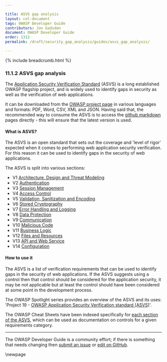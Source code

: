 ```yaml
---

title: ASVS gap analysis
layout: col-document
tags: OWASP Developer Guide
contributors: Jon Gadsden
document: OWASP Developer Guide
order: 1312
permalink: /draft/security_gap_analysis/guides/asvs_gap_analysis/

---
```


{% include breadcrumb.html %}

### 11.1.2 ASVS gap analysis

The [Application Security Verification Standard][asvs] (ASVS) is a long established OWASP flagship project,
and is widely used to identify gaps in security as well as the verification of web applications.

It can be downloaded from the [OWASP project page][asvs] in various languages and formats:
PDF, Word, CSV, XML and JSON. Having said that, the recommended way to consume the ASVS is to access
the [github markdown][asvsmd] pages directly - this will ensure that the latest version is used.

#### What is ASVS?

The ASVS is an open standard that sets out the coverage and 'level of rigor' expected when it comes to
performing web application security verification.
For this reason it can be used to identify gaps in the security of web applications.

The ASVS is split into various sections:

* V1 [Architecture, Design and Threat Modeling][asvsV1]
* V2 [Authentication][asvsV2]
* V3 [Session Management][asvsV3]
* V4 [Access Control][asvsV4]
* V5 [Validation, Sanitization and Encoding][asvsV5]
* V6 [Stored Cryptography][asvsV6]
* V7 [Error Handling and Logging][asvsV7]
* V8 [Data Protection][asvsV8]
* V9 [Communication][asvsV9]
* V10 [Malicious Code][asvsV10]
* V11 [Business Logic][asvsV11]
* V12 [Files and Resources][asvsV12]
* V13 [API and Web Service][asvsV13]
* V14 [Configuration][asvsV14]

#### How to use it

The ASVS is a list of verification requirements that can be used to identify gaps in the security of web applications.
If the ASVS suggests using a control then that control should be considered for the application security,
it may be not applicable but at least the control should have been considered at some point in the development process.

The OWASP Spotlight series provides an overview of the ASVS and its uses:
'Project 19 - [OWASP Application Security Verification standard (ASVS)][spotlight19]'.

The OWASP Cheat Sheets have been indexed specifically for [each section of the ASVS][csasvs],
which can be used as documentation on controls for a given requirements category.

----

The OWASP Developer Guide is a community effort; if there is something that needs changing
then [submit an issue][issue130102] or [edit on GitHub][edit130102].

[asvs]: https://owasp.org/www-project-application-security-verification-standard/
[asvsmd]: https://github.com/OWASP/ASVS/blob/v4.0.3/4.0/en/0x00-Header.md
[asvsV1]: https://github.com/OWASP/ASVS/blob/v4.0.3/4.0/en/0x10-V1-Architecture.md#v1-architecture-design-and-threat-modeling
[asvsV2]: https://github.com/OWASP/ASVS/blob/v4.0.3/4.0/en/0x11-V2-Authentication.md#v2-authentication
[asvsV3]: https://github.com/OWASP/ASVS/blob/v4.0.3/4.0/en/0x12-V3-Session-management.md#v3-session-management
[asvsV4]: https://github.com/OWASP/ASVS/blob/v4.0.3/4.0/en/0x12-V4-Access-Control.md#v4-access-control
[asvsV5]: https://github.com/OWASP/ASVS/blob/v4.0.3/4.0/en/0x13-V5-Validation-Sanitization-Encoding.md#v5-validation-sanitization-and-encoding
[asvsV6]: https://github.com/OWASP/ASVS/blob/v4.0.3/4.0/en/0x14-V6-Cryptography.md#v6-stored-cryptography
[asvsV7]: https://github.com/OWASP/ASVS/blob/v4.0.3/4.0/en/0x15-V7-Error-Logging.md#v7-error-handling-and-logging
[asvsV8]: https://github.com/OWASP/ASVS/blob/v4.0.3/4.0/en/0x16-V8-Data-Protection.md#v8-data-protection
[asvsV9]: https://github.com/OWASP/ASVS/blob/v4.0.3/4.0/en/0x17-V9-Communications.md#control-objective
[asvsV10]: https://github.com/OWASP/ASVS/blob/v4.0.3/4.0/en/0x18-V10-Malicious.md#v10-malicious-code
[asvsV11]: https://github.com/OWASP/ASVS/blob/v4.0.3/4.0/en/0x19-V11-BusLogic.md#v11-business-logic
[asvsV12]: https://github.com/OWASP/ASVS/blob/v4.0.3/4.0/en/0x20-V12-Files-Resources.md#v12-files-and-resources
[asvsV13]: https://github.com/OWASP/ASVS/blob/v4.0.3/4.0/en/0x21-V13-API.md#v13-api-and-web-service
[asvsV14]: https://github.com/OWASP/ASVS/blob/v4.0.3/4.0/en/0x22-V14-Config.md#v14-configuration
[csasvs]: https://cheatsheetseries.owasp.org/IndexASVS.html
[edit130102]: https://github.com/OWASP/www-project-developer-guide/blob/main/draft/13-security-gap-analysis/01-guides/02-asvs.md
[issue130102]: https://github.com/OWASP/www-project-developer-guide/issues/new?labels=content&template=request.md&title=Update:%2013-security-gap-analysis/01-guides/02-asvs
[spotlight19]: https://youtu.be/3puIavsZfAk

\newpage
